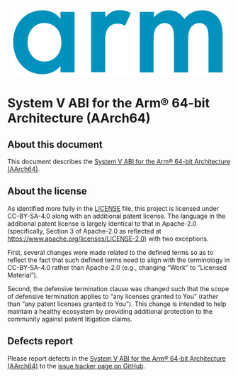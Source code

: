<div align="center">
   <img src="Arm_logo_blue_RGB.svg" />
</div>

# System V ABI for the Arm® 64-bit Architecture (AArch64)


## About this document

This document describes the [System V ABI for the Arm® 64-bit Architecture (AArch64)](sysvabi.rst).

## About the license

As identified more fully in the [LICENSE](LICENSE) file, this project
is licensed under CC-BY-SA-4.0 along with an additional patent
license.  The language in the additional patent license is largely
identical to that in Apache-2.0 (specifically, Section 3 of Apache-2.0
as reflected at https://www.apache.org/licenses/LICENSE-2.0) with two
exceptions.

First, several changes were made related to the defined terms so as to
reflect the fact that such defined terms need to align with the
terminology in CC-BY-SA-4.0 rather than Apache-2.0 (e.g., changing
“Work” to “Licensed Material”).

Second, the defensive termination clause was changed such that the
scope of defensive termination applies to “any licenses granted to
You” (rather than “any patent licenses granted to You”).  This change
is intended to help maintain a healthy ecosystem by providing
additional protection to the community against patent litigation
claims.

## Defects report

Please report defects in the [System V ABI for the Arm® 64-bit Architecture (AArch64)](sysvabi64.rst) to the [issue tracker page on
GitHub](https://github.com/ARM-software/abi-aa/issues).
